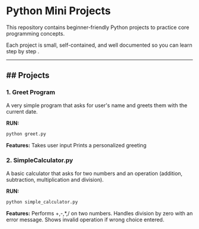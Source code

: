 # Python Mini Projects


This repository contains beginner-friendly Python projects to practice core programming concepts.

Each project is small, self-contained, and well documented so you can learn step by step .



---



## \## Projects



### 1. Greet Program

A very simple program that asks for user's name and greets them with the current date.

**RUN:**
```bash
python greet.py
```

**Features:**
Takes user input
Prints a personalized greeting


### 2. SimpleCalculator.py
A basic calculator that asks for two numbers and an operation (addition, subtraction, multiplication and division).

**RUN:**
```bash
python simple_calculator.py
```

**Features:**
Performs +,-,*,/ on two numbers.
Handles division by zero with an error message.
Shows invalid operation if wrong choice entered.








